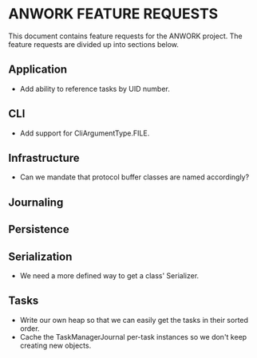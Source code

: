 # ANWORK FEATURE REQUESTS

This document contains feature requests for the ANWORK project. The feature requests are divided up
into sections below.

## Application
- Add ability to reference tasks by UID number.

## CLI
- Add support for CliArgumentType.FILE.

## Infrastructure
- Can we mandate that protocol buffer classes are named accordingly?

## Journaling

## Persistence

## Serialization
- We need a more defined way to get a class' Serializer.

## Tasks
- Write our own heap so that we can easily get the tasks in their sorted order.
- Cache the TaskManagerJournal per-task instances so we don't keep creating new objects.